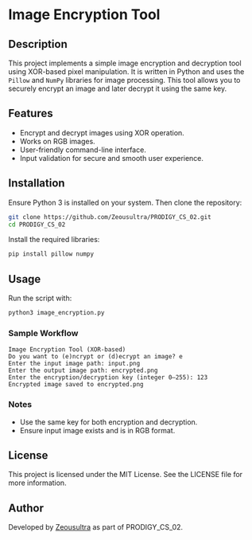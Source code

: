 # Image Encryption Tool

## Description
This project implements a simple image encryption and decryption tool using XOR-based pixel manipulation. It is written in Python and uses the `Pillow` and `NumPy` libraries for image processing. This tool allows you to securely encrypt an image and later decrypt it using the same key.

## Features
- Encrypt and decrypt images using XOR operation.
- Works on RGB images.
- User-friendly command-line interface.
- Input validation for secure and smooth user experience.

## Installation
Ensure Python 3 is installed on your system. Then clone the repository:

```bash
git clone https://github.com/Zeousultra/PRODIGY_CS_02.git
cd PRODIGY_CS_02
```

Install the required libraries:

```bash
pip install pillow numpy
```

## Usage
Run the script with:

```bash
python3 image_encryption.py
```

### Sample Workflow
```
Image Encryption Tool (XOR-based)
Do you want to (e)ncrypt or (d)ecrypt an image? e
Enter the input image path: input.png
Enter the output image path: encrypted.png
Enter the encryption/decryption key (integer 0–255): 123
Encrypted image saved to encrypted.png
```

### Notes
- Use the same key for both encryption and decryption.
- Ensure input image exists and is in RGB format.

## License
This project is licensed under the MIT License. See the LICENSE file for more information.

## Author
Developed by [Zeousultra](https://github.com/Zeousultra) as part of PRODIGY_CS_02.

